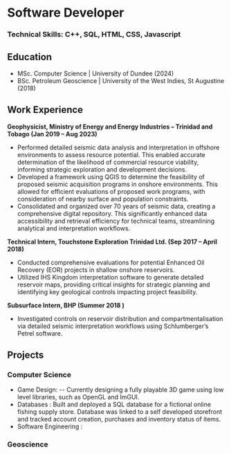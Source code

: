 # Software Developer

### Technical Skills: C++, SQL, HTML, CSS, Javascript

## Education
- MSc. Computer Science | University of Dundee (2024)
- BSc. Petroleum Geoscience | University of the West Indies, St Augustine (2018)

## Work Experience
**Geophysicist, Ministry of Energy and Energy Industries – Trinidad and Tobago (Jan 2019 – Aug 2023)**
-	Performed detailed seismic data analysis and interpretation in offshore environments to assess resource potential. This enabled accurate determination of the likelihood of commercial resource viability, informing strategic exploration and development decisions.
- Developed a framework using QGIS to determine the feasibility of proposed seismic acquisition programs in onshore environments. This allowed for efficient evaluations of proposed work programs, with consideration of nearby surface and population constraints.
- Consolidated and organized over 70 years of seismic data, creating a comprehensive digital repository. This significantly enhanced data accessibility and retrieval efficiency for technical teams, streamlining analytical and interpretation workflows.

**Technical Intern, Touchstone Exploration Trinidad Ltd. (Sep 2017 – April 2018)**
-	Conducted comprehensive evaluations for potential Enhanced Oil Recovery (EOR) projects in shallow onshore reservoirs.
-	Utilized IHS Kingdom interpretation software to generate detailed reservoir maps, providing critical insights for strategic planning and identifying key geological controls impacting project feasibility.

**Subsurface Intern, BHP (Summer 2018	)**
- Investigated controls on reservoir distribution and compartmentalisation via detailed seismic interpretation workflows using Schlumberger’s Petrel software. 

## Projects
### Computer Science
- Game Design:
-- Currently designing a fully playable 3D game using low level libraries, such as OpenGL and ImGUI.
- Databases : Built and deployed a SQL database for a fictional online fishing supply store. Database was linked to a self developed storefront and tracked account creation, purchases and inventory status of items.
- Software Engineering : 

### Geoscience
